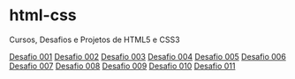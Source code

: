 # html-css
Cursos, Desafios e Projetos de HTML5 e CSS3

<a href="https://kingrodrigues.github.io/html-css/cursos/curso-em-video/desafios/d001/index.html">Desafio 001<a>
<a href="https://kingrodrigues.github.io/html-css/cursos/curso-em-video/desafios/d002/index.html">Desafio 002<a>
<a href="https://kingrodrigues.github.io/html-css/cursos/curso-em-video/desafios/d003/index.html">Desafio 003<a>
<a href="https://kingrodrigues.github.io/html-css/cursos/curso-em-video/desafios/d004/index.html">Desafio 004<a>
<a href="https://kingrodrigues.github.io/html-css/cursos/curso-em-video/desafios/d005/index.html">Desafio 005<a>
<a href="https://kingrodrigues.github.io/html-css/cursos/curso-em-video/desafios/d006/index.html">Desafio 006<a>
<a href="https://kingrodrigues.github.io/html-css/cursos/curso-em-video/desafios/d007/index.html">Desafio 007<a>
<a href="https://kingrodrigues.github.io/html-css/cursos/curso-em-video/desafios/d008/index.html">Desafio 008<a>
<a href="https://kingrodrigues.github.io/html-css/cursos/curso-em-video/desafios/d009/index.html">Desafio 009<a>
<a href="https://kingrodrigues.github.io/html-css/cursos/curso-em-video/desafios/d010/index.html">Desafio 010<a>
<a href="https://kingrodrigues.github.io/html-css/cursos/curso-em-video/desafios/d011/index.html">Desafio 011<a>